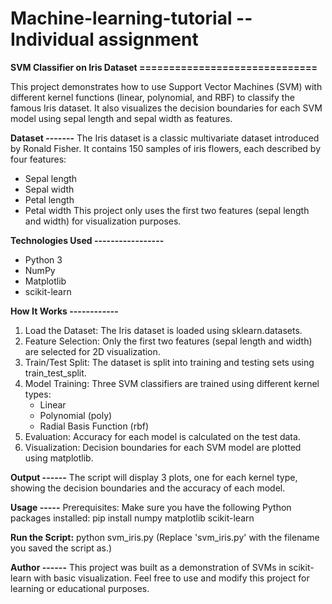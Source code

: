 # Machine-learning-tutorial --Individual assignment

**SVM Classifier on Iris Dataset
==============================**

This project demonstrates how to use Support Vector Machines (SVM) with different kernel functions (linear, polynomial, and RBF) to classify the famous Iris dataset. It also visualizes the decision boundaries for each SVM model using sepal length and sepal width as features.

**Dataset
-------**
The Iris dataset is a classic multivariate dataset introduced by Ronald Fisher. It contains 150 samples of iris flowers, each described by four features:
- Sepal length
- Sepal width
- Petal length
- Petal width
This project only uses the first two features (sepal length and width) for visualization purposes.

**Technologies Used
-----------------**
- Python 3
- NumPy
- Matplotlib
- scikit-learn

**How It Works
------------**
1. Load the Dataset:
   The Iris dataset is loaded using sklearn.datasets.
2. Feature Selection:
   Only the first two features (sepal length and width) are selected for 2D visualization.
3. Train/Test Split:
   The dataset is split into training and testing sets using train_test_split.
4. Model Training:
   Three SVM classifiers are trained using different kernel types:
   - Linear
   - Polynomial (poly)
   - Radial Basis Function (rbf)
5. Evaluation:
   Accuracy for each model is calculated on the test data.
6. Visualization:
   Decision boundaries for each SVM model are plotted using matplotlib.

**Output
------**
The script will display 3 plots, one for each kernel type, showing the decision boundaries and the accuracy of each model.

**Usage
-----**
Prerequisites:
Make sure you have the following Python packages installed:
pip install numpy matplotlib scikit-learn

**Run the Script:**
python svm_iris.py
(Replace 'svm_iris.py' with the filename you saved the script as.)

**Author
------**
This project was built as a demonstration of SVMs in scikit-learn with basic visualization.
Feel free to use and modify this project for learning or educational purposes.
